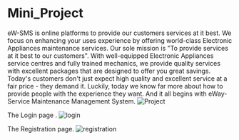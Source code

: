 # Mini_Project

eW-SMS is online platforms to provide our customers services at it best. We focus on enhancing your uses experience by offering world-class Electronic Appliances maintenance services. Our sole mission is "To provide services at it best to our customers". With well-equipped Electronic Appliances service centres and fully trained mechanics, we provide quality services with excellent packages that are designed to offer you great savings. Today's customers don't just expect high quality and excellent service at a fair price - they demand it. Luckily, today we know far more about how to provide people with the experience they want. And it all begins with eWay-Service Maintenance Management System.
![Project](https://user-images.githubusercontent.com/70771224/103096904-81ca7800-462b-11eb-8f37-efa7da17912b.png)

The Login page .
![login](https://user-images.githubusercontent.com/70771224/103101303-ff4ab400-463c-11eb-9193-bc55887dc051.png)

The Registration page.
![registration](https://user-images.githubusercontent.com/70771224/103101310-0671c200-463d-11eb-89a5-f2745b2fdb54.png)
